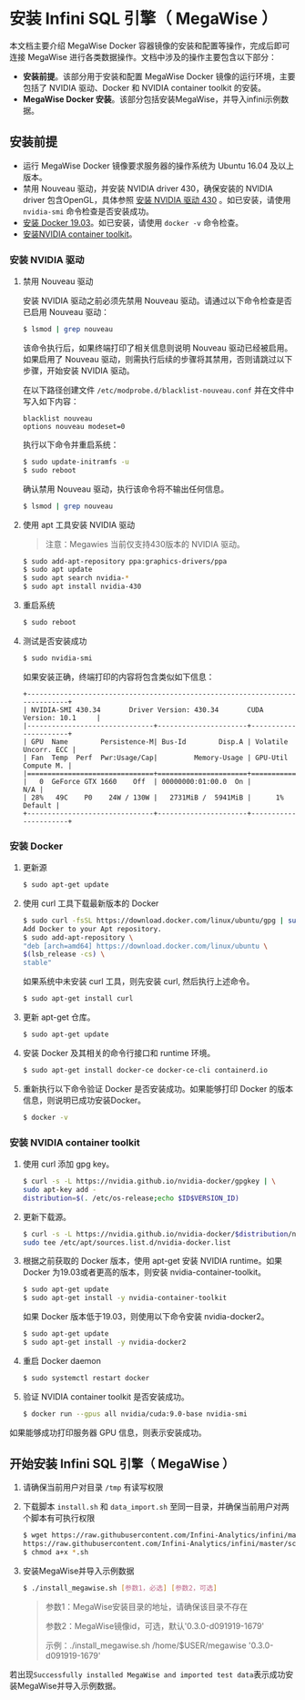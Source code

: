 
# 安装 Infini SQL 引擎（ MegaWise ）

本文档主要介绍 MegaWise Docker 容器镜像的安装和配置等操作，完成后即可连接 MegaWise 进行各类数据操作。文档中涉及的操作主要包含以下部分：

- **安装前提**。该部分用于安装和配置 MegaWise Docker 镜像的运行环境，主要包括了 NVIDIA 驱动、Docker 和 NVIDIA container toolkit 的安装。
- **MegaWise Docker 安装**。该部分包括安装MegaWise，并导入infini示例数据。



## 安装前提

- 运行 MegaWise Docker 镜像要求服务器的操作系统为 Ubuntu 16.04 及以上版本。
- 禁用 Nouveau 驱动，并安装 NVIDIA driver 430，确保安装的 NVIDIA driver 包含OpenGL，具体参照 [安装 NVIDIA 驱动 430](#安装-NVIDIA-驱动) 。如已安装，请使用 `nvidia-smi` 命令检查是否安装成功。
- [安装 Docker 19.03](#安装-Docker)。如已安装，请使用 `docker -v` 命令检查。
- [安装NVIDIA container toolkit](#安装-NVIDIA-container-toolkit)。



### 安装 NVIDIA 驱动

1. 禁用 Nouveau 驱动

   安装 NVIDIA 驱动之前必须先禁用 Nouveau 驱动。请通过以下命令检查是否已启用 Nouveau 驱动：

   ```bash
   $ lsmod | grep nouveau  
   ```

   该命令执行后，如果终端打印了相关信息则说明 Nouveau 驱动已经被启用。如果启用了 Nouveau 驱动，则需执行后续的步骤将其禁用，否则请跳过以下步骤，开始安装 NVIDIA 驱动。

   在以下路径创建文件 `/etc/modprobe.d/blacklist-nouveau.conf` 并在文件中写入如下内容：

   ```
   blacklist nouveau
   options nouveau modeset=0  
   ```

   执行以下命令并重启系统：

   ```bash
   $ sudo update-initramfs -u
   $ sudo reboot  
   ```

   确认禁用 Nouveau 驱动，执行该命令将不输出任何信息。

   ```bash
   $ lsmod | grep nouveau
   ```

2. 使用 apt 工具安装 NVIDIA 驱动

   > 注意：Megawies 当前仅支持430版本的 NVIDIA 驱动。

   ```bash
   $ sudo add-apt-repository ppa:graphics-drivers/ppa
   $ sudo apt update
   $ sudo apt search nvidia-*
   $ sudo apt install nvidia-430  
   ```

3. 重启系统

   ```bash
   $ sudo reboot  
   ```

4. 测试是否安装成功

   ```bash
   $ sudo nvidia-smi  
   ```

   如果安装正确，终端打印的内容将包含类似如下信息：

   ```
   +-----------------------------------------------------------------------------+
   | NVIDIA-SMI 430.34       Driver Version: 430.34       CUDA Version: 10.1     |
   |-------------------------------+----------------------+----------------------+
   | GPU  Name        Persistence-M| Bus-Id        Disp.A | Volatile Uncorr. ECC |
   | Fan  Temp  Perf  Pwr:Usage/Cap|         Memory-Usage | GPU-Util  Compute M. |
   |===============================+======================+======================|
   |   0  GeForce GTX 1660    Off  | 00000000:01:00.0  On |                  N/A |
   | 28%   49C    P0    24W / 130W |   2731MiB /  5941MiB |      1%      Default |
   +-------------------------------+----------------------+----------------------+
   ```
### 安装 Docker

1. 更新源

   ```bash
   $ sudo apt-get update
   ```

2. 使用 curl 工具下载最新版本的 Docker

   ```bash
   $ sudo curl -fsSL https://download.docker.com/linux/ubuntu/gpg | sudo apt-key add -
   Add Docker to your Apt repository.
   $ sudo add-apt-repository \
   "deb [arch=amd64] https://download.docker.com/linux/ubuntu \
   $(lsb_release -cs) \
   stable"
   ```

   如果系统中未安装 curl 工具，则先安装 curl, 然后执行上述命令。

   ```bash
   $ sudo apt-get install curl
   ```

3. 更新 apt-get 仓库。

   ```bash
   $ sudo apt-get update
   ```

4. 安装 Docker 及其相关的命令行接口和 runtime 环境。

   ```bash
   $ sudo apt-get install docker-ce docker-ce-cli containerd.io
   ```

5. 重新执行以下命令验证 Docker 是否安装成功。如果能够打印 Docker 的版本信息，则说明已成功安装Docker。

   ```bash
   $ docker -v
   ```

### 安装 NVIDIA container toolkit

1. 使用 curl 添加 gpg key。

   ```bash
   $ curl -s -L https://nvidia.github.io/nvidia-docker/gpgkey | \
   sudo apt-key add -
   distribution=$(. /etc/os-release;echo $ID$VERSION_ID)
   ```

2. 更新下载源。

   ```bash
   $ curl -s -L https://nvidia.github.io/nvidia-docker/$distribution/nvidia-docker.list | \
   sudo tee /etc/apt/sources.list.d/nvidia-docker.list
   ```

3. 根据之前获取的 Docker 版本，使用 apt-get 安装 NVIDIA runtime。如果 Docker 为19.03或者更高的版本，则安装 nvidia-container-toolkit。

   ```bash
   $ sudo apt-get update
   $ sudo apt-get install -y nvidia-container-toolkit
   ```

   如果 Docker 版本低于19.03，则使用以下命令安装 nvidia-docker2。

   ```bash
   $ sudo apt-get update
   $ sudo apt-get install -y nvidia-docker2
   ```

4. 重启 Docker daemon

   ```bash
   $ sudo systemctl restart docker
   ```

5. 验证 NVIDIA container toolkit 是否安装成功。

   ```bash
   $ docker run --gpus all nvidia/cuda:9.0-base nvidia-smi
   ```


如果能够成功打印服务器 GPU 信息，则表示安装成功。



## 开始安装 Infini SQL 引擎（ MegaWise ）

1. 请确保当前用户对目录 `/tmp` 有读写权限

2. 下载脚本 `install.sh` 和 `data_import.sh` 至同一目录，并确保当前用户对两个脚本有可执行权限

   ```bash
   $ wget https://raw.githubusercontent.com/Infini-Analytics/infini/master/script/data_import.sh \
   https://raw.githubusercontent.com/Infini-Analytics/infini/master/script/install_megawise.sh
   $ chmod a+x *.sh
   ```
   
3. 安装MegaWise并导入示例数据

   ```bash
   $ ./install_megawise.sh [参数1，必选] [参数2，可选]
   ```

   > 参数1：MegaWise安装目录的地址，请确保该目录不存在
   >
   > 参数2：MegaWise镜像id，可选，默认'0.3.0-d091919-1679'
   >
   > 示例：./install_megawise.sh  /home/$USER/megawise '0.3.0-d091919-1679'

若出现`Successfully installed MegaWise and imported test data`表示成功安装MegaWise并导入示例数据。